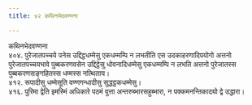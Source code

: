 ```yaml
---
title: ४२ कथिनभेदवण्णना

---
```

कथिनभेदवण्णना  
४०४. पुरेजातपच्चये पनेस उद्दिट्ठधम्मेसु एकधम्मम्पि न लभतीति एस उदकाहरणादिपयोगो अत्तनो पुरेजातपच्चयभावे पुब्बकरणवसेन उद्दिट्ठेसु धोवनादिधम्मेसु एकधम्मम्पि न लभति अत्तनो पुरेजातस्स पुब्बकरणसङ्गहितस्स धम्मस्स नत्थिताय।  
४१२. रूपादीसु धम्मेसूति वण्णगन्धादीसु सुद्धट्ठकधम्मेसु।  
४१६. पुरिमा द्वेति इमस्मिं अधिकारे पठमं वुत्ता अन्तरुब्भारसहुब्भारा, न पक्कमनन्तिकादयो द्वे उद्धारा।  